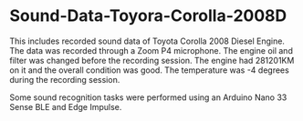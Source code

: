 # Sound-Data-Toyora-Corolla-2008D

This includes recorded sound data of Toyota Corolla 2008 Diesel Engine. The data was recorded through a Zoom P4 microphone. The engine oil and filter was changed before the recording session. The engine had 281201KM on it and the overall condition was good. The temperature was -4 degrees during the recording session.

Some sound recognition tasks were performed using an Arduino Nano 33 Sense BLE and Edge Impulse.
